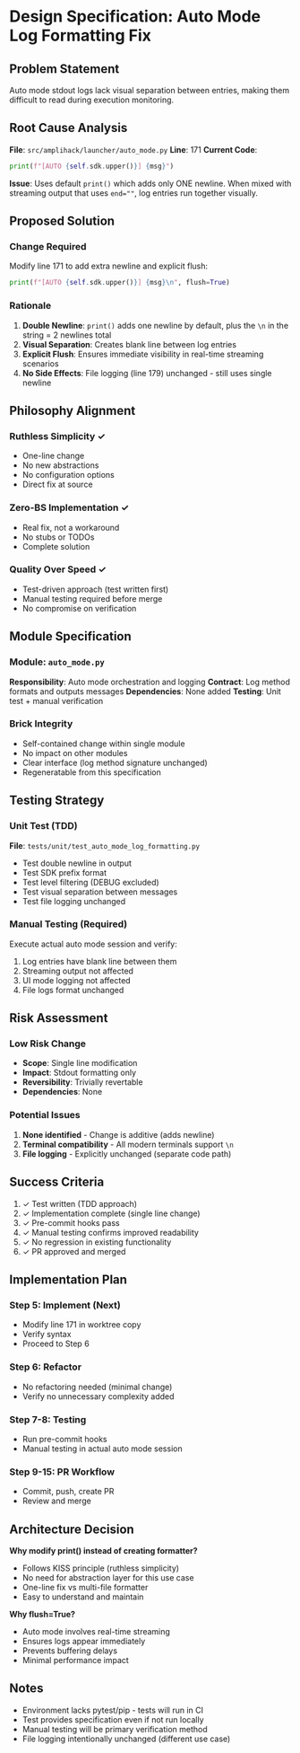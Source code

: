 # Design Specification: Auto Mode Log Formatting Fix

## Problem Statement
Auto mode stdout logs lack visual separation between entries, making them difficult to read during execution monitoring.

## Root Cause Analysis
**File**: `src/amplihack/launcher/auto_mode.py`
**Line**: 171
**Current Code**:
```python
print(f"[AUTO {self.sdk.upper()}] {msg}")
```

**Issue**: Uses default `print()` which adds only ONE newline. When mixed with streaming output that uses `end=""`, log entries run together visually.

## Proposed Solution

### Change Required
Modify line 171 to add extra newline and explicit flush:

```python
print(f"[AUTO {self.sdk.upper()}] {msg}\n", flush=True)
```

### Rationale
1. **Double Newline**: `print()` adds one newline by default, plus the `\n` in the string = 2 newlines total
2. **Visual Separation**: Creates blank line between log entries
3. **Explicit Flush**: Ensures immediate visibility in real-time streaming scenarios
4. **No Side Effects**: File logging (line 179) unchanged - still uses single newline

## Philosophy Alignment

### Ruthless Simplicity ✓
- One-line change
- No new abstractions
- No configuration options
- Direct fix at source

### Zero-BS Implementation ✓
- Real fix, not a workaround
- No stubs or TODOs
- Complete solution

### Quality Over Speed ✓
- Test-driven approach (test written first)
- Manual testing required before merge
- No compromise on verification

## Module Specification

### Module: `auto_mode.py`
**Responsibility**: Auto mode orchestration and logging
**Contract**: Log method formats and outputs messages
**Dependencies**: None added
**Testing**: Unit test + manual verification

### Brick Integrity
- Self-contained change within single module
- No impact on other modules
- Clear interface (log method signature unchanged)
- Regeneratable from this specification

## Testing Strategy

### Unit Test (TDD)
**File**: `tests/unit/test_auto_mode_log_formatting.py`
- Test double newline in output
- Test SDK prefix format
- Test level filtering (DEBUG excluded)
- Test visual separation between messages
- Test file logging unchanged

### Manual Testing (Required)
Execute actual auto mode session and verify:
1. Log entries have blank line between them
2. Streaming output not affected
3. UI mode logging not affected
4. File logs format unchanged

## Risk Assessment

### Low Risk Change
- **Scope**: Single line modification
- **Impact**: Stdout formatting only
- **Reversibility**: Trivially revertable
- **Dependencies**: None

### Potential Issues
1. **None identified** - Change is additive (adds newline)
2. **Terminal compatibility** - All modern terminals support `\n`
3. **File logging** - Explicitly unchanged (separate code path)

## Success Criteria

1. ✓ Test written (TDD approach)
2. ✓ Implementation complete (single line change)
3. ✓ Pre-commit hooks pass
4. ✓ Manual testing confirms improved readability
5. ✓ No regression in existing functionality
6. ✓ PR approved and merged

## Implementation Plan

### Step 5: Implement (Next)
- Modify line 171 in worktree copy
- Verify syntax
- Proceed to Step 6

### Step 6: Refactor
- No refactoring needed (minimal change)
- Verify no unnecessary complexity added

### Step 7-8: Testing
- Run pre-commit hooks
- Manual testing in actual auto mode session

### Step 9-15: PR Workflow
- Commit, push, create PR
- Review and merge

## Architecture Decision

**Why modify print() instead of creating formatter?**
- Follows KISS principle (ruthless simplicity)
- No need for abstraction layer for this use case
- One-line fix vs multi-file formatter
- Easy to understand and maintain

**Why flush=True?**
- Auto mode involves real-time streaming
- Ensures logs appear immediately
- Prevents buffering delays
- Minimal performance impact

## Notes
- Environment lacks pytest/pip - tests will run in CI
- Test provides specification even if not run locally
- Manual testing will be primary verification method
- File logging intentionally unchanged (different use case)
